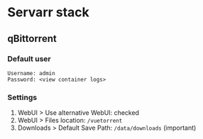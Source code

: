# Servarr stack

## qBittorrent

### Default user

```
Username: admin
Password: <view container logs>
```

### Settings

1. WebUI > Use alternative WebUI: checked
2. WebUI > Files location: `/vuetorrent`
3. Downloads > Default Save Path: `/data/downloads` (important)
